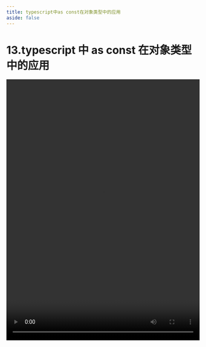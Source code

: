 ```yaml
---
title: typescript中as const在对象类型中的应用
aside: false
---
```


# 13.typescript 中 as const 在对象类型中的应用

<video autoplay src="http://qn.chinavanes.com/interview/typescript-interview/13.typescript中as const在对象类型中的应用.mp4" controls controlsList="nodownload" width="100%" height="680"/>
